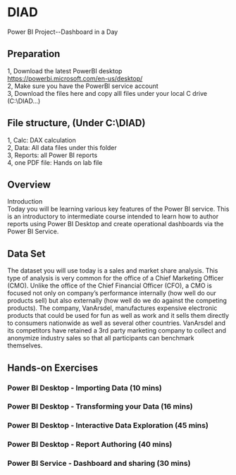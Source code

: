# DIAD
Power BI Project--Dashboard in a Day

## Preparation
1, Download the latest PowerBI desktop</br>
https://powerbi.microsoft.com/en-us/desktop/ </br>
2, Make sure you have the PowerBI service account </br>
3, Download the files here and copy alll files under your local C drive (C:\DIAD\...) </br>

## File structure, (Under C:\DIAD\) </br>
1, Calc: DAX calculation </br>
2, Data: All data files under this folder </br>
3, Reports: all Power BI reports</br>
4, one PDF file: Hands on lab file</br>


## Overview
Introduction</br>
Today you will be learning various key features of the Power BI service. This is an introductory to intermediate course intended to learn how to author reports using Power BI Desktop and create operational dashboards via the Power BI Service.


## Data Set
The dataset you will use today is a sales and market share analysis. This type of analysis is very common for the office of a Chief Marketing Officer (CMO). Unlike the office of the Chief Financial Officer (CFO), a CMO is focused not only on company’s performance internally (how well do our products sell) but also externally (how well do we do against the competing products).
The company, VanArsdel, manufactures expensive electronic products that could be used for fun as well as work and it sells them directly to consumers nationwide as well as several other countries. VanArsdel and its competitors have retained a 3rd party marketing company to collect and anonymize industry sales so that all participants can benchmark themselves.



## Hands-on Exercises
### Power BI Desktop - Importing Data (10 mins)
### Power BI Desktop - Transforming your Data (16 mins)
### Power BI Desktop - Interactive Data Exploration (45 mins)
### Power BI Desktop - Report Authoring (40 mins)
### Power BI Service - Dashboard and sharing (30 mins)
